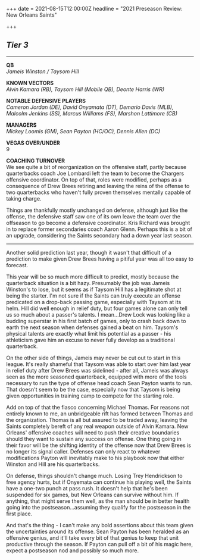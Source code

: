 +++
date = 2021-08-15T12:00:00Z
headline = "2021 Preseason Review: New Orleans Saints"

+++
## _Tier 3_

***

**QB**  
_Jameis Winston / Taysom Hill_

**KNOWN VECTORS**  
_Alvin Kamara (RB), Taysom Hill (Mobile QB), Deonte Harris (WR)_

**NOTABLE DEFENSIVE PLAYERS**  
_Cameron Jordan (DE), David Onyamata (DT), Demario Davis (MLB), Malcolm Jenkins (SS), Marcus Williams (FS), Marshon Lattimore (CB)_

**MANAGERS**  
_Mickey Loomis (GM)_, _Sean Payton (HC/OC), Dennis Allen (DC)_

**VEGAS OVER/UNDER**  
9

**COACHING TURNOVER**  
We see quite a bit of reorganization on the offensive staff, partly because quarterbacks coach Joe Lombardi left the team to become the Chargers offensive coordinator. On top of that, roles were modified, perhaps as a consequence of Drew Brees retiring and leaving the reins of the offense to two quarterbacks who haven't fully proven themselves mentally capable of taking charge.

Things are thankfully mostly unchanged on defense, although just like the offense, the defensive staff saw one of its own leave the team over the offseason to go become a defensive coordinator. Kris Richard was brought in to replace former secondaries coach Aaron Glenn. Perhaps this is a bit of an upgrade, considering the Saints secondary had a down year last season.

***

Another solid prediction last year, though it wasn't that difficult of a prediction to make given Drew Brees having a pitiful year was all too easy to forecast.

This year will be so much more difficult to predict, mostly because the quarterback situation is a bit hazy. Presumably the job was Jameis Winston's to lose, but it seems as if Taysom Hill has a legitimate shot at being the starter. I'm not sure if the Saints can truly execute an offense predicated on a drop-back passing game, especially with Taysom at its helm. Hill did well enough in relief duty, but four games alone can only tell us so much about a passer's talents. I mean...Drew Lock was looking like a budding superstar in his first batch of games, only to crash back down to earth the next season when defenses gained a beat on him. Taysom's physical talents are exactly what limit his potential as a passer - his athleticism gave him an excuse to never fully develop as a traditional quarterback.

On the other side of things, Jameis may never be cut out to start in this league. It's really shameful that Taysom was able to start over him last year in relief duty after Drew Brees was sidelined - after all, Jameis was always seen as the more seasoned quarterback, equipped with more of the tools necessary to run the type of offense head coach Sean Payton wants to run. That doesn't seem to be the case, especially now that Taysom is being given opportunities in training camp to compete for the starting role.

Add on top of that the fiasco concerning Michael Thomas. For reasons not entirely known to me, an unbridgeable rift has formed between Thomas and the organization. Thomas is all but assured to be traded away, leaving the Saints completely bereft of any real weapon outside of Alvin Kamara. New Orleans' offensive coaches will need to push their creative boundaries should they want to sustain any success on offense. One thing going in their favor will be the shifting identity of the offense now that Drew Brees is no longer its signal caller. Defenses can only react to whatever modifications Payton will inevitably make to his playbook now that either Winston and Hill are his quarterbacks.

On defense, things shouldn't change much. Losing Trey Hendrickson to free agency hurts, but if Onyemata can continue his playing well, the Saints have a one-two punch at pass rush. It doesn't help that he's been suspended for six games, but New Orleans can survive without him. If anything, that might serve them well, as the man should be in better health going into the postseason...assuming they qualify for the postseason in the first place.

And that's the thing - I can't make any bold assertions about this team given the uncertainties around its offense. Sean Payton has been heralded as an offensive genius, and it'll take every bit of that genius to keep that unit productive through the season. If Payton can pull off a bit of his magic here, expect a postseason nod and possibly so much more.